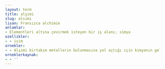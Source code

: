 ```yaml
---
layout: term
title: alşimi
slug: alsimi
lisan: Fransızca alchimie
anlamlar:
- Elementleri altına çevirmek isteyen bir iş alanı; simya
ozellikler:
- - isim
ornekler:
- - Alşimi birtakım metallerin bulunmasına yol açtığı için kimyanın gelişmesine katkıda bulunmuştur.
orneklerkaynak:
- - ''
---
```

